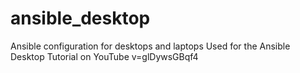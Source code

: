 # ansible_desktop
Ansible configuration for desktops and laptops
Used for the Ansible Desktop Tutorial on YouTube v=glDywsGBqf4

